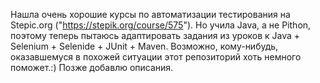 Нашла очень хорошие курсы по автоматизации тестирования на Stepic.org ("https://stepik.org/course/575"). Но учила Java, а не Pithon, поэтому теперь пытаюсь адаптировать задания из уроков к Java + Selenium + Selenide + JUnit + Maven. Возможно, кому-нибудь, оказавшемуся в похожей ситуации этот репозиторий хоть немного поможет.:) Позже добавлю описания.
